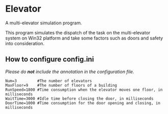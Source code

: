 # Elevator
A multi-elevator simulation program.

This program simulates the dispatch of the task on the multi-elevator system on Win32 platform and take some factors such as doors and safety into consideration.

## How to configure config.ini
*Please do **not** include the annotation  in the configuration file.*


```
Num=3         #The number of elevators
MaxFloor=9    #The number of floors of a building
RunSpeed=1800 #Time consumption when the elevator moves one floor, in milliseconds
WaitTime=3000 #Idle time before closing the door, in milliseconds
DoorTime=1000 #Time consumption for the door opening and closing, in milliseconds
```
